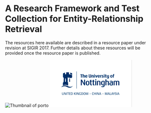 # A Research Framework and Test Collection for Entity-Relationship Retrieval




The resources here available are described in a resource paper under revision at SIGIR 2017. Further details about these resources will be provided once the resource paper is published.

















![Thumbnail of porto](university-of-porto.png=313X104)   ![Thumbnail of notttingham](university-of-nottingham.png)
